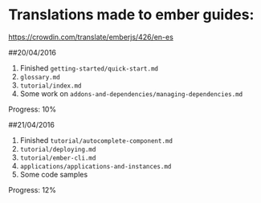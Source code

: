 # Translations made to ember guides:

https://crowdin.com/translate/emberjs/426/en-es

##20/04/2016
1. Finished `getting-started/quick-start.md`
2. `glossary.md`
3. `tutorial/index.md`
4. Some work on `addons-and-dependencies/managing-dependencies.md`

Progress: 10%

##21/04/2016
1. Finished `tutorial/autocomplete-component.md`
2. `tutorial/deploying.md`
3. `tutorial/ember-cli.md`
4. `applications/applications-and-instances.md`
5. Some code samples

Progress: 12%
